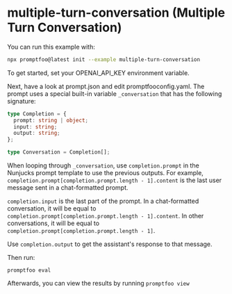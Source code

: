 # multiple-turn-conversation (Multiple Turn Conversation)

You can run this example with:

```bash
npx promptfoo@latest init --example multiple-turn-conversation
```

To get started, set your OPENAI_API_KEY environment variable.

Next, have a look at prompt.json and edit promptfooconfig.yaml. The prompt uses a special built-in variable `_conversation` that has the following signature:

```ts
type Completion = {
  prompt: string | object;
  input: string;
  output: string;
};

type Conversation = Completion[];
```

When looping through `_conversation`, use `completion.prompt` in the Nunjucks prompt template to use the previous outputs. For example, `completion.prompt[completion.prompt.length - 1].content` is the last user message sent in a chat-formatted prompt.

`completion.input` is the last part of the prompt. In a chat-formatted conversation, it will be equal to `completion.prompt[completion.prompt.length - 1].content`. In other conversations, it will be equal to `completion.prompt[completion.prompt.length - 1]`.

Use `completion.output` to get the assistant's response to that message.

Then run:

```
promptfoo eval
```

Afterwards, you can view the results by running `promptfoo view`
